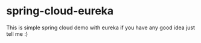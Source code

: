 # spring-cloud-eureka
This is simple spring cloud demo with eureka
if you have any good idea just tell me :)
